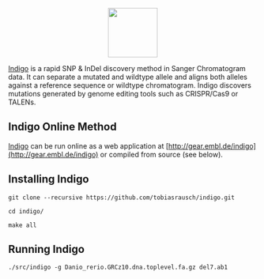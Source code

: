 <p align="center">
  <img height="100" src="https://raw.githubusercontent.com/tobiasrausch/indigo/master/indigo.png">
</p>

[Indigo](http://gear.embl.de/indigo) is a rapid SNP & InDel discovery method in Sanger Chromatogram data. It can separate a mutated and wildtype allele and aligns both alleles against a reference sequence or wildtype chromatogram. Indigo discovers mutations generated by genome editing tools such as CRISPR/Cas9 or TALENs.

Indigo Online Method
--------------------

[Indigo](http://gear.embl.de/indigo) can be run online as a web application at [http://gear.embl.de/indigo](http://gear.embl.de/indigo) or compiled from source (see below).


Installing Indigo
-----------------

`git clone --recursive https://github.com/tobiasrausch/indigo.git`

`cd indigo/`

`make all`

Running Indigo
--------------

`./src/indigo -g Danio_rerio.GRCz10.dna.toplevel.fa.gz del7.ab1`
